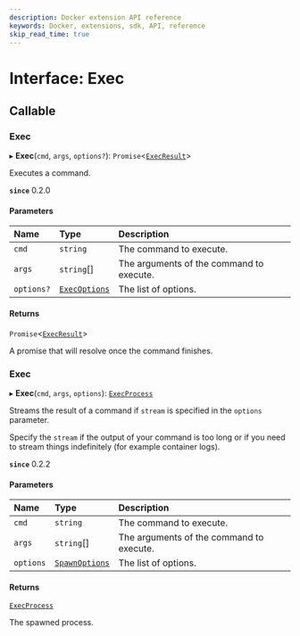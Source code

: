 ```yaml
---
description: Docker extension API reference
keywords: Docker, extensions, sdk, API, reference
skip_read_time: true
---
```


# Interface: Exec

## Callable

### Exec

▸ **Exec**(`cmd`, `args`, `options?`): `Promise`<[`ExecResult`](ExecResult.md)\>

Executes a command.

**`since`** 0.2.0

#### Parameters

| Name | Type | Description |
| :------ | :------ | :------ |
| `cmd` | `string` | The command to execute. |
| `args` | `string`[] | The arguments of the command to execute. |
| `options?` | [`ExecOptions`](ExecOptions.md) | The list of options. |

#### Returns

`Promise`<[`ExecResult`](ExecResult.md)\>

A promise that will resolve once the command finishes.

### Exec

▸ **Exec**(`cmd`, `args`, `options`): [`ExecProcess`](ExecProcess.md)

Streams the result of a command if `stream` is specified in the `options` parameter.

Specify the `stream` if the output of your command is too long or if you need to stream things indefinitely (for example container logs).

**`since`** 0.2.2

#### Parameters

| Name | Type | Description |
| :------ | :------ | :------ |
| `cmd` | `string` | The command to execute. |
| `args` | `string`[] | The arguments of the command to execute. |
| `options` | [`SpawnOptions`](SpawnOptions.md) | The list of options. |

#### Returns

[`ExecProcess`](ExecProcess.md)

The spawned process.
